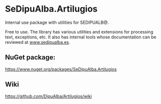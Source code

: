 # SeDipuAlba.Artilugios

Internal use package with utilities for SEDIPUALB@.

Free to use. The library has various utilities and extensions for processing text, exceptions, etc. It also has internal tools whose documentation can be reviewed at www.sedipualba.es.

## NuGet package:
https://www.nuget.org/packages/SeDipuAlba.Artilugios

## Wiki
https://github.com/DipuAlba/Artilugios/wiki
